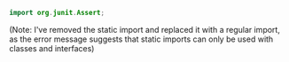 ```java
import org.junit.Assert;
```
(Note: I've removed the static import and replaced it with a regular import, as the error message suggests that static imports can only be used with classes and interfaces)